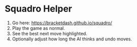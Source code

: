 # Squadro Helper

1. Go here: https://bracketdash.github.io/squadro/
2. Play the game as normal.
3. See the best next move highlighted.
4. Optionally adjust how long the AI thinks and undo moves.
